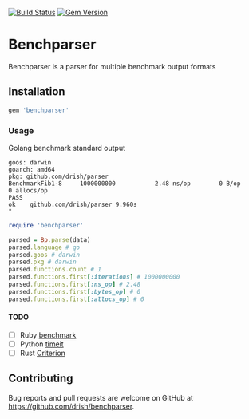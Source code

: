 [![Build Status](https://travis-ci.com/drish/benchparser.svg?branch=master)](https://travis-ci.com/drish/benchparser)
[![Gem Version](https://badge.fury.io/rb/benchparser.svg)](https://badge.fury.io/rb/benchparser)

# Benchparser

Benchparser is a parser for multiple benchmark output formats

## Installation

```ruby
gem 'benchparser'
```


### Usage

Golang benchmark standard output 

```text
goos: darwin
goarch: amd64
pkg: github.com/drish/parser
BenchmarkFib1-8     1000000000           2.48 ns/op        0 B/op        0 allocs/op
PASS
ok    github.com/drish/parser 9.960s
"
```

```ruby
require 'benchparser'

parsed = Bp.parse(data)
parsed.language # go
parsed.goos # darwin
parsed.pkg # darwin
parsed.functions.count # 1
parsed.functions.first[:iterations] # 1000000000
parsed.functions.first[:ns_op] # 2.48
parsed.functions.first[:bytes_op] # 0
parsed.functions.first[:allocs_op] # 0
```


#### TODO

- [ ] Ruby [benchmark](https://ruby-doc.org/stdlib-2.5.0/libdoc/benchmark/rdoc/)
- [ ] Python [timeit](https://docs.python.org/2/library/timeit.html)
- [ ] Rust [Criterion](https://github.com/bheisler/criterion.rs)

## Contributing

Bug reports and pull requests are welcome on GitHub at https://github.com/drish/benchparser.

